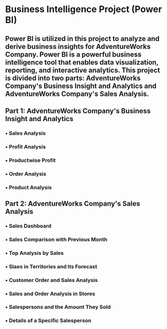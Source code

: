 # Business Intelligence Project (Power BI)

## Power BI is utilized in this project to analyze and derive business insights for AdventureWorks Company. Power BI is a powerful business intelligence tool that enables data visualization, reporting, and interactive analytics. This project is divided into two parts: AdventureWorks Company's Business Insight and Analytics and AdventureWorks Company's Sales Analysis.



## Part 1: AdventureWorks Company's Business Insight and Analytics

### • Sales Analysis

### • Profit Analysis

### • Productwise Profit

### • Order Analysis

### • Product Analysis



## Part 2:  AdventureWorks Company's Sales Analysis

### • Sales Dashboard

### • Sales Comparison with Previous Month

### • Top Analysis by Sales

### • Slaes in Territories and Its Forecast

### • Customer Order and Sales Analysis

### • Sales and Order Analysis in Stores

### • Salespersons and the Amount They Sold

### • Details of a Specific Salesperson

